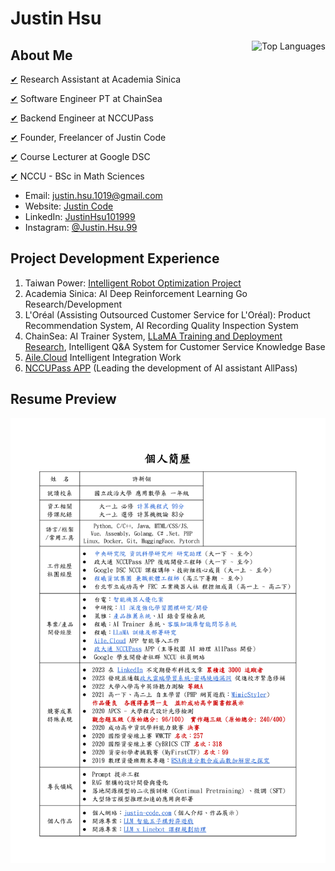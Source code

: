 # Justin Hsu

<a href="https://github.com/JustinHsu1019/JustinHsu1019/blob/main/Top_Lang.md">
  <img align="right" src="https://justinhsu-stats.vercel.app/api/top-langs/?username=JustinHsu1019&hide=html" alt="Top Languages" />
</a>

## About Me

[✔](https://iis.sinica.edu.tw/zh/index.html) Research Assistant at Academia Sinica

[✔](https://www.chainsea.com.tw) Software Engineer PT at ChainSea

[✔](https://nccupass.com) Backend Engineer at NCCUPass

[✔](https://www.tasker.com.tw/workroom/Gm0Pr0) Founder, Freelancer of Justin Code

[✔](https://gdsc.community.dev/national-chengchi-university) Course Lecturer at Google DSC

[✔](https://ms.nccu.edu.tw) NCCU - BSc in Math Sciences

- Email: [justin.hsu.1019@gmail.com](mailto:justin.hsu.1019@gmail.com)
- Website: [Justin Code](https://justin-code.com)
- LinkedIn: [JustinHsu101999](https://www.linkedin.com/in/justinhsu101999/)
- Instagram: [@Justin.Hsu.99](https://www.instagram.com/justin.hsu.99/)

## Project Development Experience
1. Taiwan Power: [Intelligent Robot Optimization Project](https://smartrobot.taipower.com.tw/Webhook/?eservice=TPCWEB)
2. Academia Sinica: AI Deep Reinforcement Learning Go Research/Development
3. L'Oréal (Assisting Outsourced Customer Service for L'Oréal): Product Recommendation System, AI Recording Quality Inspection System
4. ChainSea: AI Trainer System, [LLaMA Training and Deployment Research](https://github.com/JustinHsu1019/LLaMA-Deploy-Train), Intelligent Q&A System for Customer Service Knowledge Base
5. [Aile.Cloud](https://www.aile.cloud/) Intelligent Integration Work
6. [NCCUPass APP](https://nccupass.com/) (Leading the development of AI assistant AllPass)

## Resume Preview

<a href="https://github.com/JustinHsu1019/JustinHsu1019/raw/main/JustinHsu_Resume.pdf">
  <img src="https://github.com/JustinHsu1019/JustinHsu1019/raw/main/JustinHsu_Resume.png" alt="Justin Hsu Resume Preview" />
</a>

